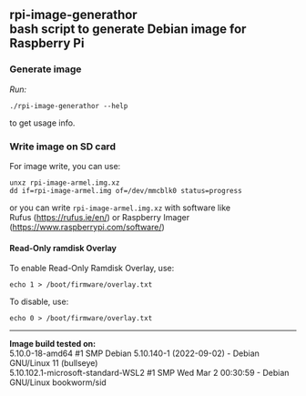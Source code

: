 rpi-image-generathor \
bash script to generate Debian image for Raspberry Pi
---

### Generate image
*Run:*
```
./rpi-image-generathor --help
```
to get usage info.

### Write image on SD card
For image write, you can use:
```
unxz rpi-image-armel.img.xz
dd if=rpi-image-armel.img of=/dev/mmcblk0 status=progress
```
or you can write `rpi-image-armel.img.xz` with software like \
Rufus (https://rufus.ie/en/) or Raspberry Imager (https://www.raspberrypi.com/software/)

#### Read-Only ramdisk Overlay
To enable Read-Only Ramdisk Overlay, use:
```
echo 1 > /boot/firmware/overlay.txt
```
To disable, use:
```
echo 0 > /boot/firmware/overlay.txt
```

---
**Image build tested on:** \
5.10.0-18-amd64 #1 SMP Debian 5.10.140-1 (2022-09-02) - Debian GNU/Linux 11 (bullseye) \
5.10.102.1-microsoft-standard-WSL2 #1 SMP Wed Mar 2 00:30:59 - Debian GNU/Linux bookworm/sid

